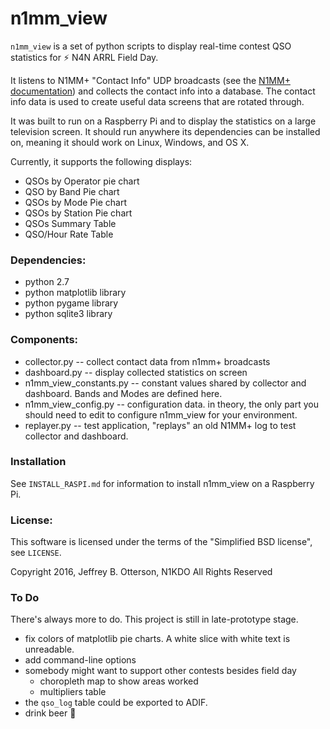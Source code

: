 # n1mm_view

`n1mm_view` is a set of python scripts to display real-time contest QSO statistics for :zap: N4N ARRL Field Day.

It listens to N1MM+ "Contact Info" UDP broadcasts 
(see the [N1MM+ documentation](http://n1mm.hamdocs.com/tiki-index.php?page=UDP+Broadcasts))
and collects the contact info into a database.  The contact info data is used to create useful data screens that 
are rotated through.

It was built to run on a Raspberry Pi and to display the statistics on a large television screen.  It should 
run anywhere its dependencies can be installed on, meaning it should work on Linux, Windows, and OS X.

Currently, it supports the following displays:

* QSOs by Operator pie chart
* QSO by Band Pie chart
* QSOs by Mode Pie chart
* QSOs by Station Pie chart
* QSOs Summary Table
* QSO/Hour Rate Table

### Dependencies:

* python 2.7
* python matplotlib library
* python pygame library
* python sqlite3 library

### Components:

* collector.py -- collect contact data from n1mm+ broadcasts
* dashboard.py -- display collected statistics on screen
* n1mm_view_constants.py -- constant values shared by collector and dashboard.  Bands and Modes are defined here.
* n1mm_view_config.py -- configuration data.  in theory, the only part you should need to edit to configure n1mm_view for your environment.
* replayer.py -- test application, "replays" an old N1MM+ log to test collector and dashboard.

### Installation

See `INSTALL_RASPI.md` for information to install n1mm_view on a Raspberry Pi.

### License:

This software is licensed under the terms of the "Simplified BSD license", see `LICENSE`.

Copyright 2016, Jeffrey B. Otterson, N1KDO
All Rights Reserved

### To Do

There's always more to do.  This project is still in late-prototype stage.

* fix colors of matplotlib pie charts.  A white slice with white text is unreadable.
* add command-line options
* somebody might want to support other contests besides field day
  * choropleth map to show areas worked
  * multipliers table
* the `qso_log` table could be exported to ADIF.
* drink beer :beer:
